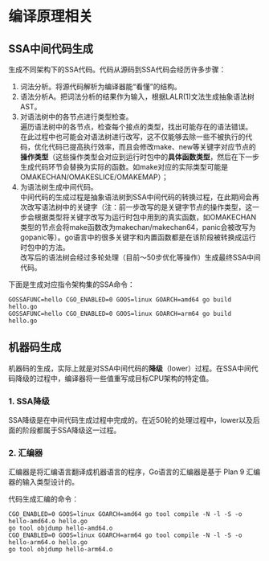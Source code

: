 # 编译原理相关

## SSA中间代码生成 
生成不同架构下的SSA代码。代码从源码到SSA代码会经历许多步骤：
1. 词法分析。将源代码解析为编译器能“看懂”的结构。
2. 语法分析A。把词法分析的结果作为输入，根据LALR(1)文法生成抽象语法树AST。
3. 对语法树中的各节点进行类型检查。  
   遍历语法树中的各节点，检查每个接点的类型，找出可能存在的语法错误。  
   在此过程中也可能会对语法树进行改写，这不仅能够去除一些不被执行的代码，优化代码已提高执行效率，而且会修改make、new等关键字对应节点的**操作类型**（这些操作类型会对应到运行时包中的**具体函数类型**，然后在下一步生成代码环节会替换为实际的函数。如make对应的实际类型可能是 OMAKECHAN/OMAKESLICE/OMAKEMAP）；
4. 为语法树生成中间代码。  
   中间代码的生成过程是抽象语法树到SSA中间代码的转换过程，在此期间会再次改写语法树中的关键字（注：前一步改写的是关键字节点的操作类型，这一步会根据类型将关键字改写为运行时包中用到的真实函数，如OMAKECHAN类型的节点会将make函数改为makechan/makechan64，panic会被改写为gopanic等）。go语言中的很多关键字和内置函数都是在该阶段被转换成运行时包中的方法。  
   改写后的语法树会经过多轮处理（目前～50步优化等操作）生成最终SSA中间代码。

下面是生成对应指令架构集的SSA命令：
```shell
GOSSAFUNC=hello CGO_ENABLED=0 GOOS=linux GOARCH=amd64 go build hello.go
GOSSAFUNC=hello CGO_ENABLED=0 GOOS=linux GOARCH=arm64 go build hello.go
```

## 机器码生成

机器码的生成，实际上就是对SSA中间代码的**降级**（lower）过程。在SSA中间代码降级的过程中，编译器将一些值重写成目标CPU架构的特定值。
### 1. SSA降级
SSA降级是在中间代码生成过程中完成的。在近50轮的处理过程中，lower以及后面的阶段都属于SSA降级这一过程。
### 2. 汇编器
汇编器是将汇编语言翻译成机器语言的程序，Go语言的汇编器是基于 Plan 9 汇编器的输入类型设计的。

代码生成汇编的命令：
```shell
CGO_ENABLED=0 GOOS=linux GOARCH=amd64 go tool compile -N -l -S -o hello-amd64.o hello.go
go tool objdump hello-amd64.o 
CGO_ENABLED=0 GOOS=linux GOARCH=arm64 go tool compile -N -l -S -o hello-arm64.o hello.go
go tool objdump hello-arm64.o 
```
